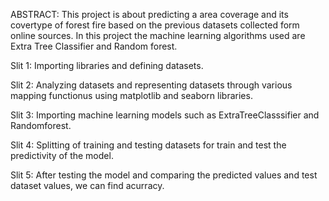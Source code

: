 ABSTRACT:
  This project is about predicting a area coverage and its covertype of forest fire based on the previous datasets collected form online sources.
  In this project the machine learning algorithms used are Extra Tree Classifier and Random forest.

Slit 1:
  Importing libraries and defining datasets.

Slit 2:
  Analyzing datasets and representing datasets through various mapping functionus using matplotlib and seaborn libraries.

Slit 3:
  Importing machine learning models such as ExtraTreeClasssifier and Randomforest.

Slit 4:
  Splitting of training and testing datasets for train and test the predictivity of the model.

Slit 5:
  After testing the model and comparing the predicted values and test dataset values, we can find acurracy.
